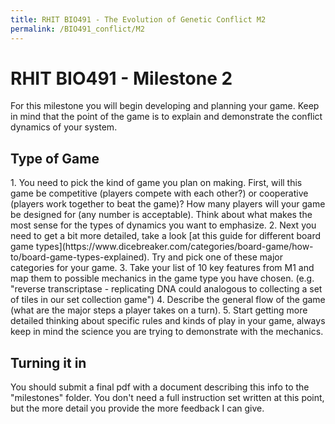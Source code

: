 ```yaml
---
title: RHIT BIO491 - The Evolution of Genetic Conflict M2
permalink: /BIO491_conflict/M2
---
```

 
<h1>RHIT BIO491 - Milestone 2</h1>

For this milestone you will begin developing and planning your game. Keep in mind that the point of the game is to explain and demonstrate the conflict dynamics of your system. 

<h2>Type of Game</h2>
1. You need to pick the kind of game you plan on making. First, will this game be competitive (players compete with each other?) or cooperative (players work together to beat the game)? How many players will your game be designed for (any number is acceptable). Think about what makes the most sense for the types of dynamics you want to emphasize.
2. Next you need to get a bit more detailed, take a look [at this guide for different board game types](https://www.dicebreaker.com/categories/board-game/how-to/board-game-types-explained). Try and pick one of these major categories for your game.
3. Take your list of 10 key features from M1 and map them to possible mechanics in the game type you have chosen. (e.g. "reverse transcriptase - replicating DNA could analogous to collecting a set of tiles in our set collection game")
4. Describe the general flow of the game (what are the major steps a player takes on a turn). 
5. Start getting more detailed thinking about specific rules and kinds of play in your game, always keep in mind the science you are trying to demonstrate with the mechanics. 

<h2>Turning it in</h2>
You should submit  a final pdf with a document describing this info to the "milestones" folder. You don't need a full instruction set written at this point, but the more detail you provide the more feedback I can give.